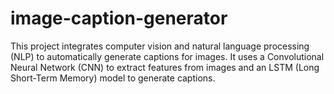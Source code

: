 # image-caption-generator
This project integrates computer vision and natural language processing (NLP) to automatically generate captions for images. It uses a Convolutional Neural Network (CNN) to extract features from images and an LSTM (Long Short-Term Memory) model to generate captions.
